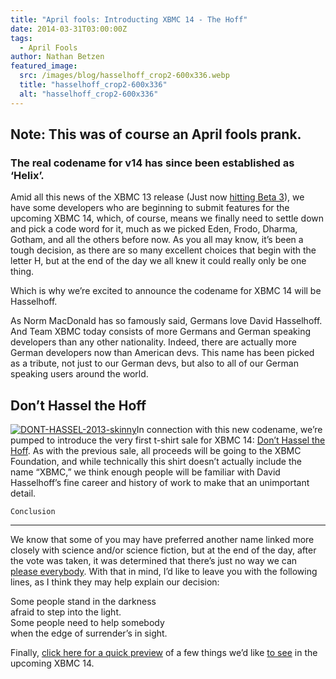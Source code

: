 ```yaml
---
title: "April fools: Introducting XBMC 14 - The Hoff"
date: 2014-03-31T03:00:00Z
tags:
  - April Fools
author: Nathan Betzen
featured_image:
  src: /images/blog/hasselhoff_crop2-600x336.webp
  title: "hasselhoff_crop2-600x336"
  alt: "hasselhoff_crop2-600x336"
---
```


## Note: This was of course an April fools prank.

### The real codename for v14 has since been established as ‘Helix’.

Amid all this news of the XBMC 13 release (Just now [hitting Beta 3](https://kodi.wiki/xbmc-13-0-gotham-beta-3-returns/ "XBMC 13 Beta 3")), we have some developers who are beginning to submit features for the upcoming XBMC 14, which, of course, means we finally need to settle down and pick a code word for it, much as we picked Eden, Frodo, Dharma, Gotham, and all the others before now. As you all may know, it’s been a tough decision, as there are so many excellent choices that begin with the letter H, but at the end of the day we all knew it could really only be one thing.

Which is why we’re excited to announce the codename for XBMC 14 will be Hasselhoff.

As Norm MacDonald has so famously said, Germans love David Hasselhoff. And Team XBMC today consists of more Germans and German speaking developers than any other nationality. Indeed, there are actually more German developers now than American devs. This name has been picked as a tribute, not just to our German devs, but also to all of our German speaking users around the world.

## Don’t Hassel the Hoff

[![DONT-HASSEL-2013-skinny](/images/blog/DONT-HASSEL-2013-skinny-300x300.webp)](https://www.youtube.com)In connection with this new codename, we’re pumped to introduce the very first t-shirt sale for XBMC 14: [Don’t Hassel the Hoff](https://www.youtube.com "XBMC 14 sale"). As with the previous sale, all proceeds will be going to the XBMC Foundation, and while technically this shirt doesn’t actually include the name “XBMC,” we think enough people will be familiar with David Hasselhoff’s fine career and history of work to make that an unimportant detail.

    Conclusion

---

We know that some of you may have preferred another name linked more closely with science and/or science fiction, but at the end of the day, after the vote was taken, it was determined that there’s just no way we can [please everybody](https://www.youtube.com/watch?v=PJQVlVHsFF8). With that in mind, I’d like to leave you with the following lines, as I think they may help explain our decision:

Some people stand in the darkness  
 afraid to step into the light.  
 Some people need to help somebody  
 when the edge of surrender’s in sight.

Finally, [click here for a quick preview](https://www.youtube.com/watch?v=muB4qXoQ2Uo "XBMC 14 Preview") of a few things we’d like [to see](/images/blog/hasselhoff.webp) in the upcoming XBMC 14.
